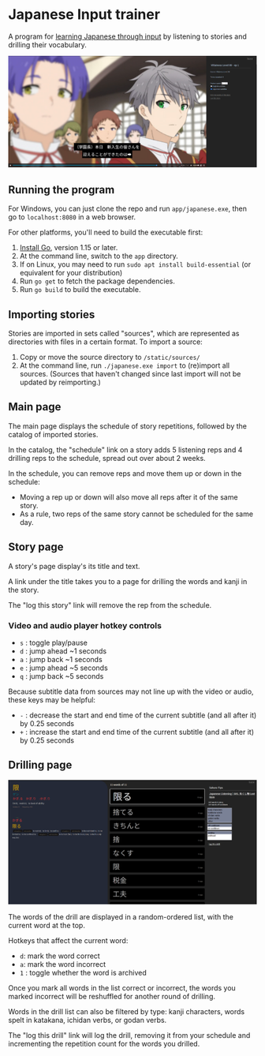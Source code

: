 # Japanese Input trainer

A program for [learning Japanese through input](input.md) by listening to stories and drilling their vocabulary.

![](./images/story.png)


## Running the program

For Windows, you can just clone the repo and run `app/japanese.exe`, then go to `localhost:8080` in a web browser.

For other platforms, you'll need to build the executable first:

1. [Install Go](https://go.dev/doc/install), version 1.15 or later.
1. At the command line, switch to the `app` directory.
1. If on Linux, you may need to run `sudo apt install build-essential` (or equivalent for your distribution)
1. Run `go get` to fetch the package dependencies.
1. Run `go build` to build the executable.

## Importing stories

Stories are imported in sets called "sources", which are represented as directories with files in a certain format. To import a source:

1. Copy or move the source directory to `/static/sources/`
2. At the command line, run `./japanese.exe import` to (re)import all sources. (Sources that haven't changed since last import will not be updated by reimporting.)

## Main page

The main page displays the schedule of story repetitions, followed by the catalog of imported stories.

In the catalog, the "schedule" link on a story adds 5 listening reps and 4 drilling reps to the schedule, spread out over about 2 weeks.

In the schedule, you can remove reps and move them up or down in the schedule:

- Moving a rep up or down will also move all reps after it of the same story.
- As a rule, two reps of the same story cannot be scheduled for the same day.

## Story page

A story's page display's its title and text. 

A link under the title takes you to a page for drilling the words and kanji in the story.

The "log this story" link will remove the rep from the schedule.

### Video and audio player hotkey controls

- `s` : toggle play/pause
- `d` : jump ahead ~1 seconds
- `a` : jump back ~1 seconds
- `e` : jump ahead ~5 seconds
- `q` : jump back ~5 seconds

Because subtitle data from sources may not line up with the video or audio, these keys may be helpful:

- `-` : decrease the start and end time of the current subtitle (and all after it) by 0.25 seconds
- `+` : increase the start and end time of the current subtitle (and all after it) by 0.25 seconds

## Drilling page

![](./images/drill.png)

The words of the drill are displayed in a random-ordered list, with the current word at the top.

Hotkeys that affect the current word:

- `d`: mark the word correct
- `a`: mark the word incorrect
- `1` : toggle whether the word is archived

Once you mark all words in the list correct or incorrect, the words you marked incorrect will be reshuffled for another round of drilling.

Words in the drill list can also be filtered by type: kanji characters, words spelt in katakana, ichidan verbs, or godan verbs.

The "log this drill" link will log the drill, removing it from your schedule and incrementing the repetition count for the words you drilled.